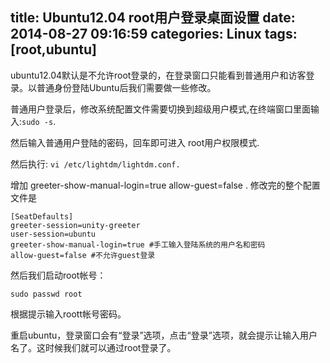 title: Ubuntu12.04 root用户登录桌面设置
date: 2014-08-27 09:16:59
categories: Linux
tags: [root,ubuntu]
---
ubuntu12.04默认是不允许root登录的，在登录窗口只能看到普通用户和访客登录。以普通身份登陆Ubuntu后我们需要做一些修改。
<!--more-->
普通用户登录后，修改系统配置文件需要切换到超级用户模式,在终端窗口里面输入:`sudo -s`.

然后输入普通用户登陆的密码，回车即可进入 root用户权限模式.

然后执行: `vi /etc/lightdm/lightdm.conf.`

增加 greeter-show-manual-login=true allow-guest=false . 修改完的整个配置文件是

	[SeatDefaults]
	greeter-session=unity-greeter
	user-session=ubuntu
	greeter-show-manual-login=true #手工输入登陆系统的用户名和密码
	allow-guest=false #不允许guest登录

然后我们启动root帐号：

	sudo passwd root

根据提示输入roott帐号密码。

重启ubuntu，登录窗口会有“登录”选项，点击“登录”选项，就会提示让输入用户名了。这时候我们就可以通过root登录了。